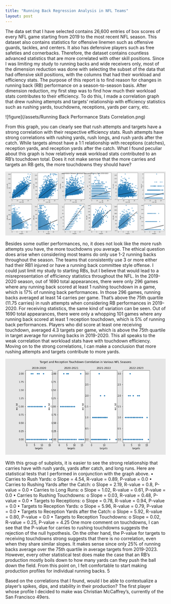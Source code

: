 ```yaml
---
title: "Running Back Regression Analysis in NFL Teams"
layout: post
---
```


  The data set that I have selected contains 26,600 entries of box scores of every NFL game starting from 2019 to the most recent NFL season. This dataset also contains statistics for offensive linemen such as offensive guards, tackles, and centers. It also has defensive players such as free safeties and cornerbacks. Therefore, the dataset contains countless advanced statistics that are more correlated with other skill positions. Since I was limiting my study to running backs and wide receivers only, most of the dimension reduction was done with selecting the subset of the data that had offensive skill positions, with the columns that had their workload and efficiency stats.
  The purpose of this report is to find reason for changes in running back (RB) performance on a season-to-season basis. After dimension reduction, my first step was to find how much their workload stats contributes to their efficiency. To do this, I made a correlation graph that drew rushing attempts and targets’ relationship with efficiency statistics such as rushing yards, touchdowns, receptions, yards per carry, etc.

![figure](/assets/Running Back Performance Stats Correlation.png)

  From this graph, you can clearly see that rush attempts and targets have a strong correlation with their respective efficiency stats. Rush attempts have strong correlations with rushing yards, rush longs, and rush yards after the catch. While targets almost have a 1:1 relationship with receptions (catches), reception yards, and reception yards after the catch. What I found peculiar about this graph is how relatively weak workload stats contributed to an RB’s touchdown total. Does it not make sense that the more carries and targets an RB gets, the more touchdowns they should have?

![figure](/assets/workload_eff_rb_corr.png)

  Besides some outlier performances, no, it does not look like the more rush attempts you have, the more touchdowns you average. The ethical question does arise when considering most teams do only use 1-2 running backs throughout the season. The teams that consistently use 3 or more either had their RB1 injured or have a running back committee style offense. I could just limit my study to starting RBs, but I believe that would lead to a misrepresentation of efficiency statistics throughout the NFL. In the 2019-2020 season, out of 1690 total appearances, there were only 296 games where any running back scored at least 1 rushing touchdown in a game, which is 17% of running back performances. In those 296 games, running backs averaged at least 14 carries per game. That’s above the 75th quartile (11.75 carries) in rush attempts when considering
  RB performances in 2019-2020. For receiving statistics, the same kind of variation can be seen. Out of 1690 total appearances, there were only a whopping 101 games where any running back scored at least 1 reception touchdown, which is 5% of running back performances. Players who did score at least one receiving touchdown, averaged 4.3 targets per game, which is above the 75th quartile in target average for running backs in 2019-2020. This all speaks to the weak correlation that workload stats have with touchdown efficiency. Moving on to the strong correlations, I can make a conclusion that more rushing attempts and targets contribute to more yards.

![figure](/assets/target_td_corr.png)

  With this group of subplots, it is easier to see the strong relationship that carries have with rush yards, yards after catch, and long runs. Here are statistical tests that I performed in conjunction with the graph above.
• Carries to Rush Yards:
o Slope = 4.54, R-value = 0.89, P-value = 0.0
• Carries to Rushing Yards after the Catch:
o Slope = 2.19, R-value = 0.8, P-value = 0.0
• Carries to Long Runs:
o Slope = 1.02, R-value = 0.61, P-value = 0.0
• Carries to Rushing Touchdowns:
o Slope = 0.03, R-value = 0.48, P-value = 0.0
• Targets to Receptions:
o Slope = 0.78, R-value = 0.94, P-value = 0.0
• Targets to Reception Yards:
o Slope = 5.96, R-value = 0.79, P-value = 0.0
• Targets to Reception Yards after the Catch:
o Slope = 5.92, R-value = 0.80, P-value = 0.0
• Targets to Reception Touchdowns:
o Slope = 0.02, R-value = 0.25, P-value = 4.25
One more comment on touchdowns, I can see that the P-value for carries to rushing touchdowns suggests the rejection of the null hypothesis. On the other hand, the P-value for targets to receiving touchdowns strong suggests that there is no correlation, even when they share similar slopes. It makes sense since only 25% of running backs average over the 75th quartile in average targets from 2019-2023. However, every other statistical test does make the case that an RB’s production mostly boils down to how many yards can they push the ball down the field. From this point on, I felt comfortable to start making production profiles for individual running backs.
5

Based on the correlations that I found, would I be able to contextualize a player’s spikes, dips, and stability in their production? The first player whose profile I decided to make was Christian McCaffrey’s, currently of the San Francisco 49ers.
